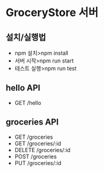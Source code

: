 # GroceryStore 서버

## 설치/실행법
* npm 설치>npm install
* 서버 시작>npm run start
* 테스트 실행>npm run test


## hello API
* GET /hello

## groceries API
* GET /groceries
* GET /groceries/:id
* DELETE /groceries/:id
* POST /groceries
* PUT /groceries/:id


